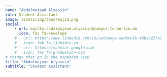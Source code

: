 ```yaml
---
name: "Abdalmajead Alyassin"
role: Student Assistant
image: assets/img/team/majid.png
social:
    - url: mailto:abdalmajead.alyassin@campus.tu-berlin.de
      icon: fas fa-envelope
    # - url: https://www.linkedin.com/in/salomeya-sadovnik-49ba9227a/
    #   icon: fab fa-linkedin-in
    # - url: https://scholar.google.com
    #   icon: fas fa-graduation-cap
# things that go in the expanded view
title: "Abdalmajead Alyassin"
subtitle: "Student Assistant"
---
```

